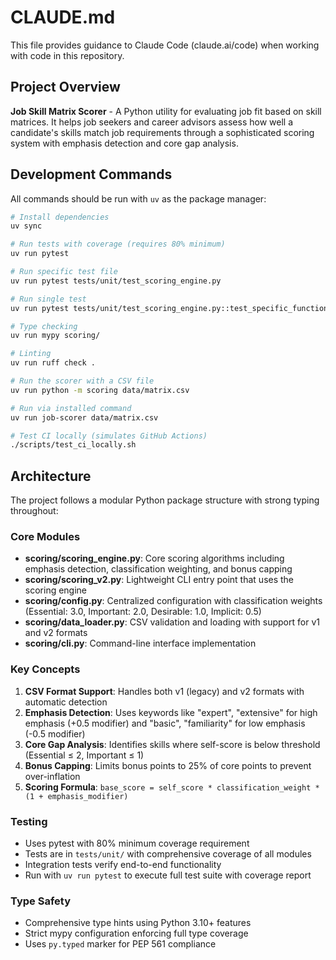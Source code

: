 # CLAUDE.md

This file provides guidance to Claude Code (claude.ai/code) when working with code in this repository.

## Project Overview

**Job Skill Matrix Scorer** - A Python utility for evaluating job fit based on skill matrices. It helps job seekers and career advisors assess how well a candidate's skills match job requirements through a sophisticated scoring system with emphasis detection and core gap analysis.

## Development Commands

All commands should be run with `uv` as the package manager:

```bash
# Install dependencies
uv sync

# Run tests with coverage (requires 80% minimum)
uv run pytest

# Run specific test file
uv run pytest tests/unit/test_scoring_engine.py

# Run single test
uv run pytest tests/unit/test_scoring_engine.py::test_specific_function

# Type checking
uv run mypy scoring/

# Linting
uv run ruff check .

# Run the scorer with a CSV file
uv run python -m scoring data/matrix.csv

# Run via installed command
uv run job-scorer data/matrix.csv

# Test CI locally (simulates GitHub Actions)
./scripts/test_ci_locally.sh
```

## Architecture

The project follows a modular Python package structure with strong typing throughout:

### Core Modules
- **scoring/scoring_engine.py**: Core scoring algorithms including emphasis detection, classification weighting, and bonus capping
- **scoring/scoring_v2.py**: Lightweight CLI entry point that uses the scoring engine
- **scoring/config.py**: Centralized configuration with classification weights (Essential: 3.0, Important: 2.0, Desirable: 1.0, Implicit: 0.5)
- **scoring/data_loader.py**: CSV validation and loading with support for v1 and v2 formats
- **scoring/cli.py**: Command-line interface implementation

### Key Concepts
1. **CSV Format Support**: Handles both v1 (legacy) and v2 formats with automatic detection
2. **Emphasis Detection**: Uses keywords like "expert", "extensive" for high emphasis (+0.5 modifier) and "basic", "familiarity" for low emphasis (-0.5 modifier)
3. **Core Gap Analysis**: Identifies skills where self-score is below threshold (Essential ≤ 2, Important ≤ 1)
4. **Bonus Capping**: Limits bonus points to 25% of core points to prevent over-inflation
5. **Scoring Formula**: `base_score = self_score * classification_weight * (1 + emphasis_modifier)`

### Testing
- Uses pytest with 80% minimum coverage requirement
- Tests are in `tests/unit/` with comprehensive coverage of all modules
- Integration tests verify end-to-end functionality
- Run with `uv run pytest` to execute full test suite with coverage report

### Type Safety
- Comprehensive type hints using Python 3.10+ features
- Strict mypy configuration enforcing full type coverage
- Uses `py.typed` marker for PEP 561 compliance